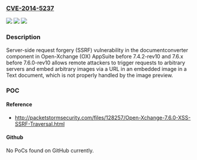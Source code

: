 ### [CVE-2014-5237](https://cve.mitre.org/cgi-bin/cvename.cgi?name=CVE-2014-5237)
![](https://img.shields.io/static/v1?label=Product&message=n%2Fa&color=blue)
![](https://img.shields.io/static/v1?label=Version&message=n%2Fa&color=blue)
![](https://img.shields.io/static/v1?label=Vulnerability&message=n%2Fa&color=brighgreen)

### Description

Server-side request forgery (SSRF) vulnerability in the documentconverter component in Open-Xchange (OX) AppSuite before 7.4.2-rev10 and 7.6.x before 7.6.0-rev10 allows remote attackers to trigger requests to arbitrary servers and embed arbitrary images via a URL in an embedded image in a Text document, which is not properly handled by the image preview.

### POC

#### Reference
- http://packetstormsecurity.com/files/128257/Open-Xchange-7.6.0-XSS-SSRF-Traversal.html

#### Github
No PoCs found on GitHub currently.


